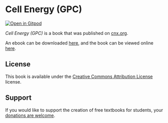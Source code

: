 # Cell Energy (GPC)

[![Open in Gitpod](https://gitpod.io/button/open-in-gitpod.svg)](https://gitpod.io/from-referrer/)

_Cell Energy (GPC)_ is a book that was published on [cnx.org](https://cnx.org/).

An ebook can be downloaded [here](https://github.com/cnx-user-books/cnxbook-cell-energy-gpc/releases/latest), and the book can be viewed online [here](https://github.com/cnx-user-books/cnxbook-cell-energy-gpc/releases/latest).

## License
This book is available under the [Creative Commons Attribution License](./LICENSE) license.

## Support
If you would like to support the creation of free textbooks for students, your [donations are welcome](https://riceconnect.rice.edu/donation/support-openstax-banner).
